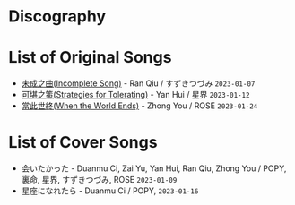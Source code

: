 
# Discography

# List of Original Songs

* [未成之曲(Incomplete Song)](./?page=songs/未成之曲) - Ran Qiu / すずきつづみ `2023-01-07`
* [可堪之策(Strategies for Tolerating)](./?page=songs/可堪之策) - Yan Hui / 星界 `2023-01-12`
* [當此世終(When the World Ends)](./?page=songs/當此世終) - Zhong You / ROSE `2023-01-24`

# List of Cover Songs

* 会いたかった - Duanmu Ci, Zai Yu, Yan Hui, Ran Qiu, Zhong You / POPY, 裏命, 星界, すずきつづみ, ROSE `2023-01-09`
* 星座になれたら - Duanmu Ci / POPY, `2023-01-16`
